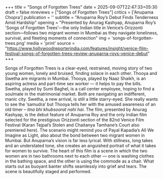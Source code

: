+++
title = "Songs of Forgotten Trees"
date = 2025-09-07T22:47:33+05:30
draft = false
mreviews = ["Songs of Forgotten Trees"]
critics = ['Anupama Chopra']
publication = ''
subtitle = "Anuparna Roy’s Debut Finds Tenderness Amid Hardship"
opening = "Presented by Anurag Kashyap, Anuparna Roy’s 'Songs of Forgotten Trees'—the only Indian title in Venice’s Orizzonti section—follows two migrant women in Mumbai as they navigate loneliness, survival, and fleeting moments of connection"
img = 'songs-of-forgotten-trees.png'
media = 'print'
source = "https://www.hollywoodreporterindia.com/features/insight/venice-film-festival-songs-of-forgotten-trees-review-anuparna-roys-venice-debut"
+++

Songs of Forgotten Trees is a clear-eyed, restrained, moving story of two young women, lonely and bruised, finding solace in each other. Thooya and Swetha are migrants in Mumbai. Thooya, played by Naaz Shaikh, is an aspiring actress and part-time sex worker — it helps to pay the bills. Swetha, played by Sumi Baghel, is a call center employee, hoping to find a soulmate in the matrimonial market. Both are navigating an indifferent, manic city. Swetha, a new arrival, is still a little starry-eyed. She really wants to see the ‘samudra’ but Thooya tells her with the amused awareness of an old timer – _itna bhi khubsoorat nahi hai_. The film, presented by Anurag Kashyap, is the debut feature of Anuparna Roy and the only Indian film selected for the prestigious Orizzonti section of the 82nd Venice Film Festival (Karan Tejpal’s Stolen and Chaitanya Tamhane’s Court also premiered here). The scenario might remind you of Payal Kapadia’s All We Imagine as Light, also about the bond between two migrant women in Mumbai. But Anuparna’s vision is far less lyrical. With stillness, long takes and an understated tone, she creates an anguished portrait of what it takes for women to survive. The heart of this film is a scene in which the two women are in two bathrooms next to each other — one is washing clothes in the bathing space, and the other is using the commode as a chair. What starts out as buoyant banter shifts seamlessly into grief and tears. The scene is beautifully staged and performed.
